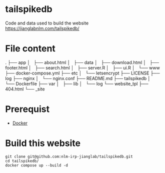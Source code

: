 # tailspikedb
Code and data used to build the website https://jianglabnlm.com/tailspikedb/

# File content
.
├── app
│   ├── about.html
│   ├── data
│   ├── download.html
│   ├── footer.html
│   ├── search.html
│   ├── server.R
│   ├── ui.R
│   └── www
├── docker-compose.yml
├── etc
│   └── letsencrypt
├── LICENSE
├── log
├── nginx
│   └── nginx.conf
├── README.md
├── tailspikedb
│   └── Dockerfile
├── var
│   ├── lib
│   └── log
└── website_tpl
    ├── 404.html
    └── _site

# Prerequist
- [Docker](https://www.docker.com/)

# Build this website
```
git clone git@github.com:nlm-irp-jianglab/tailspikedb.git
cd tailspikedb/
docker compose up --build -d
```